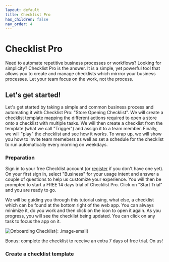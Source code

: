 ```yaml
---
layout: default
title: Checklist Pro
has_children: false
nav_order: 4
---
```

# Checklist Pro

Need to automate repetitive business processes or workflows? Looking for simplicity? Checklist Pro is the answer. It is a simple, yet powerful tool that allows you to 
create and manage checklists which mirrror your business processes. Let your team focus on the work, not the process.

## Let's get started!

Let's get started by taking a simple and common business process and automating it with Checklist Pro: "Store Opening Checklist". We will create a checklist template mapping the different actions required to open a store onto a checklist with multiple tasks. We will then create a checklist from the template (what we call "Trigger") and assign it to a team member. Finally, we will "play" the checklist and see how it works. To wrap up, we will show you how to invite team memebers as well as set a schedule for the checklist to run automatically every morning on weekdays.

### Preparation
Sign in to your free Checklist account (or [register](https://checklist.com/account) if you don't have one yet). On your first sign in, select "Business" for your usage intent and answer a couple of questions to help us customize your experience. You will then be prompted to start a FREE 14 days trial of Checklist Pro. Click on "Start Trial" and you are ready to go.

We will be guiding you through this tutorial using, what else, a checklist which can be found at the bottom right of the web app. You can always minimize it, do you work and then click on the icon to open it again. As you progress, you will see the checklist being updated. You can click on any task to focus the app on it. 

![Onboarding Checklist](/assets/images/pro/onboarding-checklist.png){: .image-small}

Bonus: complete the checklist to receive an extra 7 days of free trial. On us!

### Create a checklist template
